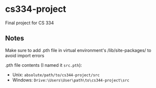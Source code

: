 # cs334-project
Final project for CS 334

## Notes

Make sure to add .pth file in virtual environment's /lib/site-packages/ to avoid import errors

.pth file contents (I named it `src.pth`):
- Unix: `absolute/path/to/cs344-project/src`
- Windows: `Drive:\Users\User\path\to\cs344-project\src`
